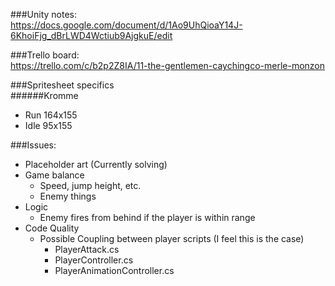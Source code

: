 ###Unity notes:  
https://docs.google.com/document/d/1Ao9UhQioaY14J-6KhoiFjg_dBrLWD4Wctiub9AjgkuE/edit

###Trello board:  
https://trello.com/c/b2p2Z8IA/11-the-gentlemen-caychingco-merle-monzon

###Spritesheet specifics  
######Kromme  
* Run 164x155
* Idle 95x155

###Issues:  
* Placeholder art (Currently solving)
* Game balance
	* Speed, jump height, etc.
	* Enemy things
* Logic
	* Enemy fires from behind if the player is within range
* Code Quality
	* Possible Coupling between player scripts (I feel this is the case)
		* PlayerAttack.cs
		* PlayerController.cs
		* PlayerAnimationController.cs